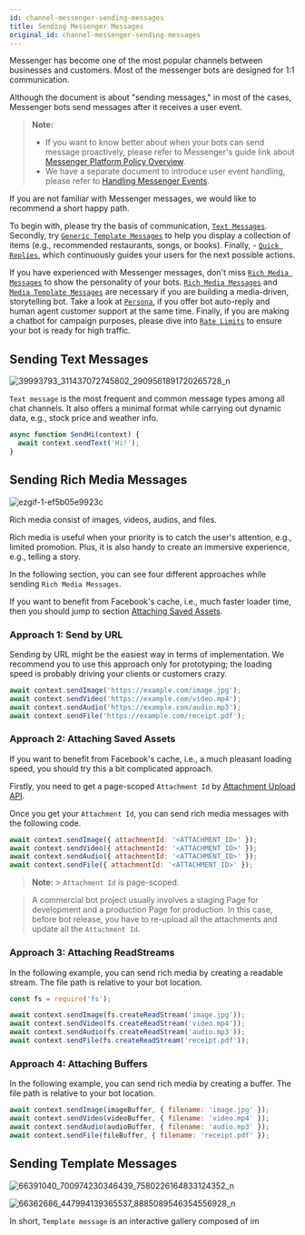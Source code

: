 ```yaml
---
id: channel-messenger-sending-messages
title: Sending Messenger Messages
original_id: channel-messenger-sending-messages
---
```


Messenger has become one of the most popular channels between businesses and customers. Most of the messenger bots are designed for 1:1 communication.

Although the document is about "sending messages," in most of the cases, Messenger bots send messages after it receives a user event.

> **Note:**
>
> - If you want to know better about when your bots can send message proactively, please refer to Messenger's guide link about [Messenger Platform Policy Overview](https://developers.facebook.com/docs/messenger-platform/policy/policy-overview#standard_messaging).
> - We have a separate document to introduce user event handling, please refer to [Handling Messenger Events](./channel-messenger-handling-events.md).

If you are not familiar with Messenger messages, we would like to recommend a short happy path.

To begin with, please try the basis of communication, [`Text Messages`](#sending-text-messages). Secondly, try [`Generic Template Messages`](#sending-template-messages) to help you display a collection of items (e.g., recommended restaurants, songs, or books). Finally, - [`Quick Replies`](#sending-with-quick-reply), which continuously guides your users for the next possible actions.

If you have experienced with Messenger messages, don't miss [`Rich Media Messages`](#sending-rich-media-messages) to show the personality of your bots. [`Rich Media Messages`](#sending-rich-media-messages) and [`Media Template Messages`](#media-template) are necessary if you are building a media-driven, storytelling bot. Take a look at [`Persona`](#sending-with-persona), if you offer bot auto-reply and human agent customer support at the same time. Finally, if you are making a chatbot for campaign purposes, please dive into [`Rate Limits`](#rate-limits) to ensure your bot is ready for high traffic.

## Sending Text Messages

![39993793_311437072745802_2909561891720265728_n](https://user-images.githubusercontent.com/662387/69112041-4e2d2e00-0aba-11ea-8e44-02aaaf804b5d.png)

`Text message` is the most frequent and common message types among all chat channels. It also offers a minimal format while carrying out dynamic data, e.g., stock price and weather info.

```js
async function SendHi(context) {
  await context.sendText('Hi!');
}
```

## Sending Rich Media Messages

![ezgif-1-ef5b05e9923c](https://user-images.githubusercontent.com/662387/69852152-7be65400-12be-11ea-87d3-25837d74c91c.gif)

Rich media consist of images, videos, audios, and files.

Rich media is useful when your priority is to catch the user's attention, e.g., limited promotion. Plus, it is also handy to create an immersive experience, e.g., telling a story.

In the following section, you can see four different approaches while sending `Rich Media Messages`.

If you want to benefit from Facebook's cache, i.e., much faster loader time, then you should jump to section [Attaching Saved Assets](#attaching-saved-assets).

### Approach 1: Send by URL

Sending by URL might be the easiest way in terms of implementation. We recommend you to use this approach only for prototyping; the loading speed is probably driving your clients or customers crazy.

```js
await context.sendImage('https://example.com/image.jpg');
await context.sendVideo('https://example.com/video.mp4');
await context.sendAudio('https://example.com/audio.mp3');
await context.sendFile('https://example.com/receipt.pdf');
```

### Approach 2: Attaching Saved Assets

If you want to benefit from Facebook's cache, i.e., a much pleasant loading speed, you should try this a bit complicated approach.

Firstly, you need to get a page-scoped `Attachment Id` by [Attachment Upload API](https://developers.facebook.com/docs/messenger-platform/send-messages/saving-assets#attachment_upload_api).

Once you get your `Attachment Id`, you can send rich media messages with the following code.

```js
await context.sendImage({ attachmentId: '<ATTACHMENT_ID>' });
await context.sendVideo({ attachmentId: '<ATTACHMENT_ID>' });
await context.sendAudio({ attachmentId: '<ATTACHMENT_ID>' });
await context.sendFile({ attachmentId: '<ATTACHMENT_ID>' });
```

> **Note:** > `Attachment Id` is page-scoped.

> A commercial bot project usually involves a staging Page for development and a production Page for production. In this case, before bot release, you have to re-upload all the attachments and update all the `Attachment Id`.

### Approach 3: Attaching ReadStreams

In the following example, you can send rich media by creating a readable stream. The file path is relative to your bot location.

```js
const fs = require('fs');

await context.sendImage(fs.createReadStream('image.jpg'));
await context.sendVideo(fs.createReadStream('video.mp4'));
await context.sendAudio(fs.createReadStream('audio.mp3'));
await context.sendFile(fs.createReadStream('receipt.pdf'));
```

### Approach 4: Attaching Buffers

In the following example, you can send rich media by creating a buffer. The file path is relative to your bot location.

```js
await context.sendImage(imageBuffer, { filename: 'image.jpg' });
await context.sendVideo(videoBuffer, { filename: 'video.mp4' });
await context.sendAudio(audioBuffer, { filename: 'audio.mp3' });
await context.sendFile(fileBuffer, { filename: 'receipt.pdf' });
```

## Sending Template Messages

![66391040_700974230346439_7580226164833124352_n](https://user-images.githubusercontent.com/662387/69858895-f79bcd00-12cd-11ea-999d-2f6c97e83f51.png)

![66362686_447994139365537_8885089546354556928_n](https://user-images.githubusercontent.com/662387/69858886-f5397300-12cd-11ea-888a-c93ec4ca7288.png)

In short, `Template message` is an interactive gallery composed of im